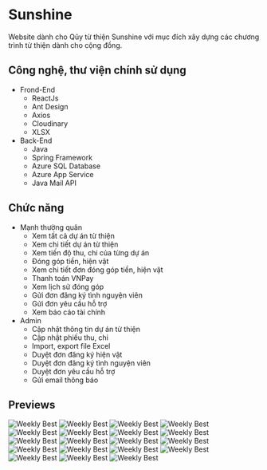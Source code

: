 
# Sunshine
Website dành cho Qũy từ thiện Sunshine với mục đích xây dựng các chương trình từ thiện dành cho cộng đồng.
## Công nghệ, thư viện chính sử dụng
- Frond-End
  - ReactJs
  - Ant Design
  - Axios
  - Cloudinary
  - XLSX
- Back-End
  - Java
  - Spring Framework
  - Azure SQL Database
  - Azure App Service
  - Java Mail API
## Chức năng
- Mạnh thường quân
  - Xem tất cả dự án từ thiện 
  - Xem chi tiết dự án từ thiện
  - Xem tiến độ thu, chi của từng dự án
  - Đóng góp tiền, hiện vật
  - Xem chi tiết đơn đóng góp tiền, hiện vật
  - Thanh toán VNPay
  - Xem lịch sử đóng góp
  - Gửi đơn đăng ký tình nguyện viên
  - Gửi đơn yêu cầu hỗ trợ
  - Xem báo cáo tài chính
- Admin
  - Cập nhật thông tin dự án từ thiện
  - Cập nhật phiếu thu, chi
  - Import, export file Excel
  - Duyệt đơn đăng ký hiện vật
  - Duyệt đơn đăng ký tình nguyện viên
  - Duyệt đơn yêu cầu hỗ trợ
  - Gửi email thông báo
## Previews
![Weekly Best](/src/assets/images/anh1.jpg)
![Weekly Best](/src/assets/images/anh2.1.jpg)
![Weekly Best](/src/assets/images/anh2.2.jpg)
![Weekly Best](/src/assets/images/anh2.3.jpg)
![Weekly Best](/src/assets/images/anh2.4.jpg)
![Weekly Best](/src/assets/images/anh2.jpg)
![Weekly Best](/src/assets/images/anh3.jpg)
![Weekly Best](/src/assets/images/anh4.jpg)
![Weekly Best](/src/assets/images/anh5.jpg)
![Weekly Best](/src/assets/images/anh6.jpg)
![Weekly Best](/src/assets/images/anh7.jpg)
![Weekly Best](/src/assets/images/anh7.2.jpg)
![Weekly Best](/src/assets/images/anh8.jpg)
![Weekly Best](/src/assets/images/anh9.jpg)
![Weekly Best](/src/assets/images/anh9.1.jpg)
![Weekly Best](/src/assets/images/anh9.jpg)
![Weekly Best](/src/assets/images/anh10.jpg)
![Weekly Best](/src/assets/images/anh11.jpg)
![Weekly Best](/src/assets/images/anh12.jpg)
